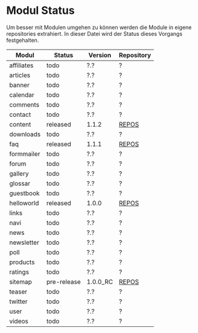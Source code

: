 # Modul Status

Um besser mit Modulen umgehen zu können werden die Module in eigene repositories extrahiert. In dieser Datei wird der Status dieses Vorgangs festgehalten.

|Modul|Status|Version|Repository|
|---|---|---|---|
|affiliates|todo|?.?|?|
|articles|todo|?.?|?|
|banner|todo|?.?|?|
|calendar|todo|?.?|?|
|comments|todo|?.?|?|
|contact|todo|?.?|?|
|content|released|1.1.2|[REPOS](https://github.com/Tropby/open-apexx-content)|
|downloads|todo|?.?|?|
|faq|released|1.1.1|[REPOS](https://github.com/Tropby/open-apexx-faq)|
|formmailer|todo|?.?|?|
|forum|todo|?.?|?|
|gallery|todo|?.?|?|
|glossar|todo|?.?|?|
|guestbook|todo|?.?|?|
|helloworld|released|1.0.0|[REPOS](https://github.com/Tropby/open-apexx-helloworld)|
|links|todo|?.?|?|
|navi|todo|?.?|?|
|news|todo|?.?|?|
|newsletter|todo|?.?|?|
|poll|todo|?.?|?|
|products|todo|?.?|?|
|ratings|todo|?.?|?|
|sitemap|pre-release|1.0.0_RC|[REPOS](https://github.com/Tropby/open-apexx-sitemap)|
|teaser|todo|?.?|?|
|twitter|todo|?.?|?|
|user|todo|?.?|?|
|videos|todo|?.?|?|
